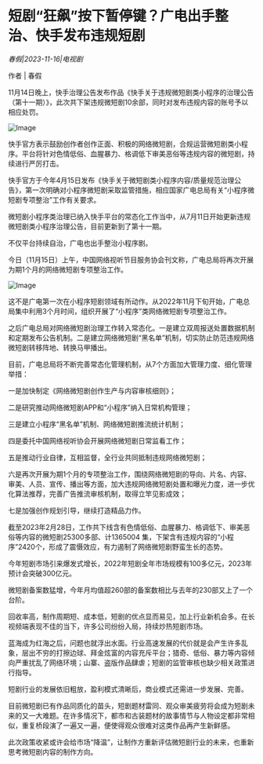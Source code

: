 # 短剧“狂飙”按下暂停键？广电出手整治、快手发布违规短剧

*春假|2023-11-16|电视剧*

作者 | 春假

11月14日晚上，快手治理公告发布作品《快手关于违规微短剧类小程序的治理公告（第十一期）》，此次共下架违规微短剧10余部，同时对发布违规内容的账号予以相应处罚。

![Image](https://p3-sign.toutiaoimg.com/tos-cn-i-axegupay5k/7a5fb4838fa74b2a9080b3d971765988~noop.image?_iz=58558&from=article.pc_detail&lk3s=953192f4&x-expires=1700725501&x-signature=m3AK1YYtQhNVlfWrgxJ47RDcq%2FM%3D)

快手官方表示鼓励创作者创作正面、积极的网络微短剧，合规运营微短剧类小程序。平台将针对色情低俗、血腥暴力、格调低下审美恶俗等违规内容的微短剧，持续进行严厉打击。

快手官方于今年4月15日发布《快手关于微短剧类小程序内容/质量规范治理公告》，第一次明确对小程序微短剧采取监管措施，相应国家广电总局有关“小程序微短剧专项整治”工作有关要求。

微短剧小程序类治理已纳入快手平台的常态化工作当中，从7月11日开始更新违规微短剧类小程序治理公告，目前更新到了第十一期。

不仅平台持续自治，广电也出手整治小程序剧。

今日（11月15日）上午，中国网络视听节目服务协会刊文称，广电总局将再次开展为期1个月的网络微短剧专项整治工作。

![Image](https://p3-sign.toutiaoimg.com/tos-cn-i-6w9my0ksvp/e899879ed04c4b809ab591ec3c348bc3~noop.image?_iz=58558&from=article.pc_detail&lk3s=953192f4&x-expires=1700725501&x-signature=WsxOn9yEX63mOxhu01VRxBNHrFE%3D)

这不是广电第一次在小程序短剧领域有所动作。从2022年11月下旬开始，广电总局集中利用3个月时间，组织开展了“小程序”类网络微短剧专项整治工作。

之后广电总局对网络微短剧治理工作转入常态化。一是建立双周报送处置数据机制和定期发布公告机制。二是建立网络微短剧“黑名单”机制，切实防止防范违规网络微短剧转移阵地、转换马甲播出。

目前，广电总局将不断完善常态化管理机制，从7个方面加大管理力度、细化管理举措：

一是加快制定《网络微短剧创作生产与内容审核细则》；

二是研究推动网络微短剧APP和“小程序”纳入日常机构管理；

三是建立小程序“黑名单”机制、网络微短剧推流统计机制；

四是委托中国网络视听协会开展网络微短剧日常监看工作；

五是推动行业自律，互相监督，全行业共同抵制违规网络微短剧；

六是再次开展为期1个月的专项整治工作，围绕网络微短剧的导向、片名、内容、审美、人员、宣传、播出等方面，加大违规网络微短剧处置和曝光力度，进一步优化算法推荐，完善广告推流审核机制，取得立竿见影成效；

七是加强创作规划引导，继续打造精品力作。

截至2023年2月28日，工作共下线含有色情低俗、血腥暴力、格调低下、审美恶俗等内容的微短剧25300多部、计1365004 集，下架含有违规内容的“小程序”2420个，形成了震慑效应，有力遏制了网络微短剧野蛮生长的态势。

今年短剧市场引来爆发式增长，2022年短剧全年市场规模有100多亿元，2023年预计会突破300亿元。

微短剧备案数猛增，今年月均值超260部的备案数相比与去年的230部又上了一个台阶。

回收率高，制作周期短、成本低，短剧的优点显而易见，加上行业新机会多。在长视频端表现不佳的当下，许多公司纷纷入局，持续炒热短剧市场。

蓝海成为红海之后，问题也就浮出水面。行业高速发展的代价就是会产生许多乱象，层出不穷的打擦边球、拜金炫富的内容充斥平台；猎奇、低俗、暴力等内容倾向严重扰乱了网络环境；山寨、盗版作品肆虐；短剧的监管审核也缺少相关政策进行指导。

短剧行业的发展依旧粗放，盈利模式清晰后，商业模式还需进一步发展、完善。

目前微短剧已有作品同质化的苗头，短剧题材雷同、观众审美疲劳将会成为短剧未来的又一大难题。在许多情况下，都市和古装题材的故事情节与人物设定都非常相似，重复桥段演了一遍又一遍，便使得观众很难对这类作品再产生新鲜感。

此次政策收紧或许会给市场“降温”，让制作方重新评估微短剧行业的未来，也重新思考微短剧内容的制作方向。


